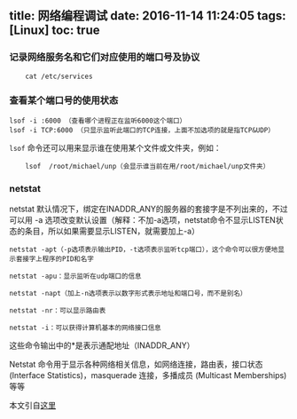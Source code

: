 title: 网络编程调试
date: 2016-11-14 11:24:05
tags: [Linux]
toc: true
---

### 记录网络服务名和它们对应使用的端口号及协议

		cat /etc/services
		
### 查看某个端口号的使用状态

```
lsof -i :6000 （查看哪个进程正在监听6000这个端口）
lsof -i TCP:6000 （只显示监听此端口的TCP连接，上面不加选项的就是指TCP&UDP）
```

`lsof` 命令还可以用来显示谁在使用某个文件或文件夹，例如：

		lsof  /root/michael/unp（会显示谁当前在用/root/michael/unp文件夹）

<!-- more -->
### netstat

netstat 默认情况下，绑定在INADDR_ANY的服务器的套接字是不列出来的，不过可以用 -a 选项改变默认设置（解释：不加-a选项，netstat命令不显示LISTEN状态的条目，所以如果需要显示LISTEN，就需要加上-a）

```
netstat -apt（-p选项表示输出PID，-t选项表示监听tcp端口），这个命令可以很方便地显示套接字上程序的PID和名字

netstat -apu：显示监听在udp端口的信息

netstat -napt（加上-n选项表示以数字形式表示地址和端口号，而不是别名）

netstat -nr：可以显示路由表

netstat -i：可以获得计算机基本的网络接口信息
```

这些命令输出中的*是表示通配地址（INADDR_ANY）

Netstat 命令用于显示各种网络相关信息，如网络连接，路由表，接口状态 (Interface Statistics)，masquerade 连接，多播成员 (Multicast Memberships) 等等

本文引自[这里](http://michaelyou.github.io/2015/03/10/%E7%BD%91%E7%BB%9C%E7%BC%96%E7%A8%8B%E8%B0%83%E8%AF%95/)